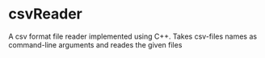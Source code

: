 # csvReader
A csv format file reader implemented using C++. Takes csv-files names as command-line arguments and reades the given files
